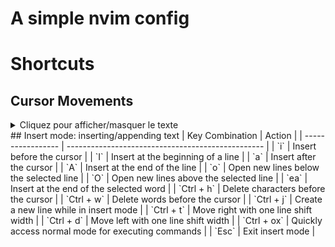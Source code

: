# A simple nvim config

# Shortcuts

## Cursor Movements
<details>
  <summary>Cliquez pour afficher/masquer le texte</summary>

| Key Combination  | Action                                      |
| ----------------- | ------------------------------------------- |
| `h`               | Move the cursor to the left                  |
| `j`               | Move the cursor down                         |
| `k`               | Move the cursor up                           |
| `l`               | Move the cursor to the right                 |
| `H`               | Jump directly to the top of the screen      |
| `M`               | Jump to the middle of the screen             |
| `L`               | Jump directly to the bottom of the screen   |
| `w`               | Jump to the start of a written word          |
| `e`               | Jump toward the end of a written word        |
| `Ctrl + e`        | Move the screen down by one line             |
| `Ctrl + y`        | Move the screen up by one line               |
| `Ctrl + b`        | Move one fullscreen forward                 |
| `Ctrl + f`        | Move one fullscreen backward                |
| `Ctrl + d`        | Move ½ fullscreen forward                    |
| `Ctrl + u`        | Move ½ fullscreen backward                   |

</details>
## Insert mode:  inserting/appending text
| Key Combination  | Action                                            |
| ----------------- | ------------------------------------------------- |
| `i`               | Insert before the cursor                           |
| `I`               | Insert at the beginning of a line                  |
| `a`               | Insert after the cursor                            |
| `A`               | Insert at the end of the line                       |
| `o`               | Open new lines below the selected line             |
| `O`               | Open new lines above the selected line             |
| `ea`              | Insert at the end of the selected word             |
| `Ctrl + h`        | Delete characters before the cursor                |
| `Ctrl + w`        | Delete words before the cursor                     |
| `Ctrl + j`        | Create a new line while in insert mode             |
| `Ctrl + t`        | Move right with one line shift width               |
| `Ctrl + d`        | Move left with one line shift width                |
| `Ctrl + ox`       | Quickly access normal mode for executing commands  |
| `Esc`             | Exit insert mode                                   |
